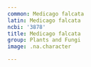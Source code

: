 ```yaml
---
common: Medicago falcata
latin: Medicago falcata
ncbi: '3878'
title: Medicago falcata
group: Plants and Fungi
image: .na.character

---
```

